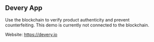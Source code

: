 ## Devery App

Use the blockchain to verify product authenticity and prevent counterfeiting. This demo is currently not connected to the blockchain. 

Website: https://devery.io 


